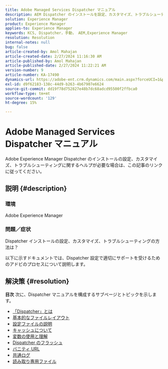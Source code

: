 ```yaml
---
title: Adobe Managed Services Dispatcher マニュアル
description: AEM Dispatcher のインストールを設定、カスタマイズ、トラブルシューティングする方法について説明します。 上記のリンクに従ってください。
solution: Experience Manager
product: Experience Manager
applies-to: Experience Manager
keywords: KCS, Dispatcher，手動， AEM,Experience Manager
resolution: Resolution
internal-notes: null
bug: false
article-created-by: Amol Mahajan
article-created-date: 2/27/2024 11:16:30 AM
article-published-by: Amol Mahajan
article-published-date: 2/27/2024 11:22:21 AM
version-number: 9
article-number: KA-17490
dynamics-url: https://adobe-ent.crm.dynamics.com/main.aspx?forceUCI=1&pagetype=entityrecord&etn=knowledgearticle&id=c44ec7a5-61d5-ee11-9079-6045bd006268
exl-id: d9f62183-138c-44d9-b263-4b67907e6624
source-git-commit: dd19f78d752827e48b7dc68adcd95500f2ffbca0
workflow-type: tm+mt
source-wordcount: '129'
ht-degree: 15%

---
```


# Adobe Managed Services Dispatcher マニュアル


Adobe Experience Manager Dispatcher のインストールの設定、カスタマイズ、トラブルシューティングに関するヘルプが必要な場合は、この記事のリンクに従ってください。

## 説明 {#description}


### <b>環境</b>

Adobe Experience Manager

### <b>問題／症状</b>

Dispatcher インストールの設定、カスタマイズ、トラブルシューティングの方法は？

以下に示すドキュメントでは、Dispatcher 設定で適切にサポートを受けるためのアドビのプロセスについて説明します。


## 解決策 {#resolution}

<b>目次</b>
次に、Dispatcher マニュアルを構成するサブページとトピックを示します。

- [「Dispatcher」とは](https://experienceleague.adobe.com/docs/experience-cloud-kcs/kbarticles/KA-17911.html)
- [基本的なファイルレイアウト](https://experienceleague.adobe.com/docs/experience-cloud-kcs/kbarticles/KA-17502.html)
- [設定ファイルの説明](https://experienceleague.adobe.com/docs/experience-cloud-kcs/kbarticles/KA-17477.html)
- [キャッシュについて](https://experienceleague.adobe.com/docs/experience-cloud-kcs/kbarticles/KA-17912.html)
- [変数の使用と理解](https://experienceleague.adobe.com/docs/experience-cloud-kcs/kbarticles/KA-17487.html)
- [Dispatcher のフラッシュ](https://experienceleague.adobe.com/docs/experience-cloud-kcs/kbarticles/KA-17493.html)
- [バニティ URL](https://experienceleague.adobe.com/docs/experience-cloud-kcs/kbarticles/KA-17463.html?lang=ja)
- [共通ログ](https://experienceleague.adobe.com/docs/experience-cloud-kcs/kbarticles/KA-17914.html)
- [読み取り専用ファイル](https://experienceleague.adobe.com/docs/experience-cloud-kcs/kbarticles/KA-17483.html)

